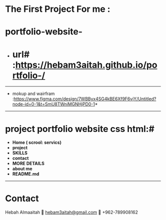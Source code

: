 # The First Project For me :
# portfolio-website-
* # url# :https://hebam3aitah.github.io/portfolio-/
---
*  mokup and wairfram :https://www.figma.com/design/7WBByx4SG4kBE6Xf9F6vjY/Untitled?node-id=0-1&t=SmU8TWniMGNHjPD0-1*
---
# project portfolio website css html:#
- **Home ( scrool: servics)** 
- **project** 
- **SKILLS** 
- **contact**
- **MORE DETAILS**
- **about me**
- **README.md**
---
# Contact
Hebah Almaaitah
📧 hebam3aitah@gmail.com
📱 +962-789908162

